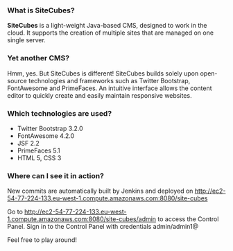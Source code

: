 ### What is SiteCubes?

**SiteCubes** is a light-weight Java-based CMS, designed to work in the cloud. It supports the creation of multiple sites that are managed on one single server.

### Yet another CMS?

Hmm, yes. But SiteCubes is different! SiteCubes builds solely upon open-source technologies and frameworks such as Twitter Bootstrap, FontAwesome and PrimeFaces. An intuitive interface allows the content editor to quickly create and easily maintain responsive websites.

### Which technologies are used?

* Twitter Bootstrap 3.2.0
* FontAwesome 4.2.0
* JSF 2.2
* PrimeFaces 5.1
* HTML 5, CSS 3

### Where can I see it in action?

New commits are automatically built by Jenkins and deployed on
http://ec2-54-77-224-133.eu-west-1.compute.amazonaws.com:8080/site-cubes

Go to http://ec2-54-77-224-133.eu-west-1.compute.amazonaws.com:8080/site-cubes/admin to access the Control Panel.
Sign in to the Control Panel with credentials admin/admin1@

Feel free to play around!
